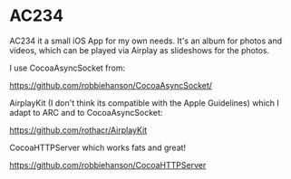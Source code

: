 AC234
=====

AC234 it a small iOS App for my own needs. It's an album for photos and videos, which can be played via Airplay as slideshows for the photos.

I use CocoaAsyncSocket from:

https://github.com/robbiehanson/CocoaAsyncSocket/

AirplayKit (I don't think its compatible with the Apple Guidelines) which I adapt to ARC and to CocoaAsyncSocket:

https://github.com/rothacr/AirplayKit

CocoaHTTPServer which works fats and great!

https://github.com/robbiehanson/CocoaHTTPServer
